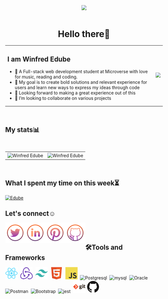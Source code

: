 <div id="header" align="center">
  <img src="https://media.giphy.com/media/J5SZEif3JXj4FFn9CT/giphy.gif" width="130"/>
</div>
<div align="left">
  <img src="https://komarev.com/ghpvc/?username=edubew&style=flat-square&color=blue" alt=""/>
</div>
<h1 id= "greeting" align="center">Hello there🤗</h1>

<table>
  <tr>
    <td>
      <h2>I am Winfred Edube</h2>
      <ul>
        <li>🌻 A Full-stack web development student at Microverse with love for music, reading and coding. </li>
        <li>🌻 My goal is to create bold solutions and relevant experience for users and learn new ways to express my ideas through code</li>
        <li>🌻 Looking forward to making a great experience out of this</li>
        <li>👯 I’m looking to collaborate on various projects</li>
      </ul>
    </td>
    <td>
      <img src="https://media.giphy.com/media/L1R1tvI9svkIWwpVYr/giphy.gif" width="450"/>
    </td>
  </tr>
  </table>
  </br>
  <h2>My stats📊</h2>
<table>
  <tr padding="5">
    <td>
       <img align="center" src="https://github-readme-stats-eight-theta.vercel.app/api?username=edubew&show_icons=true&theme=radical" alt="Winfred Edube" width="500"/>
    </td>
    <td>
      <img align="center" src="https://github-readme-stats.vercel.app/api/top-langs/?username=edubew&show_icons=true&theme=radical&layout=compact" alt="Winfred Edube" width="410"/>
    </td>
  </tr>
</p><br>
</table>
</br>

## What I spent my time on this week⏳
[![Edube](https://github-readme-stats.vercel.app/api/wakatime?username=edubew&theme=radical)](https://github.com/anuraghazra/github-readme-stats)
 
 ## Let's connect☺
  <div align="right">
      <a href="https://twitter.com/edube_winne">
  <img align="left" alt="Twitter" src="https://raw.githubusercontent.com/edubew/edubew/main/twitter-icon.png" />
 </a>
 <a href="https://www.linkedin.com/in/winfred-edube-9820a422a/">
  <img align="left" alt="LinkedIn"  src="https://raw.githubusercontent.com/edubew/edubew/main/linkedin-icon.png" />
 </a>
 <a href="#">
  <img align="left" alt="Pinterest" src="https://raw.githubusercontent.com/edubew/edubew/main/pinterest-icon.png" />
   </a>
   <a href="https://github.com/edubew">
  <img align="left" alt="Github" src="https://raw.githubusercontent.com/edubew/edubew/main/github-icon.png" />
   </a>
</div>
</br></br>

<h2 align"left">🛠️Tools and Frameworks</h2> 
<div>
  <img src="https://github.com/devicons/devicon/blob/master/icons/react/react-original.svg" title="React" alt="React" width="40" height="40"/>&nbsp;
  <img src="https://github.com/devicons/devicon/blob/master/icons/redux/redux-original.svg" title="Redux" alt="Redux " width="40" height="40"/>&nbsp;
  <img src="https://github.com/devicons/devicon/blob/master/icons/tailwindcss/tailwindcss-plain.svg" title="Tailwindcss" alt="Tailwindcss" width="40" height="40"/>&nbsp;
<!--   <img src="https://github.com/devicons/devicon/blob/master/icons/ruby/ruby-plain.svg" title="Ruby" alt="Ruby" width="40" height="40"/>&nbsp;
  <img src="https://github.com/devicons/devicon/blob/master/icons/rails/rails-plain.svg" title="Rails" alt="Rails" width="40" height="40"/>&nbsp; -->
  <img src="https://github.com/devicons/devicon/blob/master/icons/html5/html5-original.svg" title="HTML5" alt="HTML" width="40" height="40"/>&nbsp;
  <img src="https://github.com/devicons/devicon/blob/master/icons/javascript/javascript-original.svg" title="JavaScript" alt="JavaScript" width="40" height="40"/>&nbsp;
    <img src="https://github.com/get-icon/geticon/raw/master/icons/postgresql.svg" title="Postgresql" alt="Postgresql" width="40" height="40"/>&nbsp;
    <img src="https://github.com/get-icon/geticon/raw/master/icons/mysql.svg" title="mysql" alt="mysql" width="40" height="40"/>&nbsp;
    <img src="https://user-images.githubusercontent.com/25181517/117208736-bdedc080-adf5-11eb-912f-61c7d43705f6.png" title="Oracle" alt="Oracle" width="40" height="40"/>&nbsp;
   <img src="https://user-images.githubusercontent.com/25181517/121302453-01a67f00-c8fa-11eb-8c86-2ee00734c9a8.png" title="Postman" alt="Postman" width="40" height="40"/>&nbsp;
    <img src="https://user-images.githubusercontent.com/25181517/121402101-c89df700-c959-11eb-8b4a-bbadf9e84b30.png" title="Bootstrap" alt="Bootstrap" width="40" height="40"/>&nbsp;
    <img src="https://github.com/get-icon/geticon/raw/master/icons/jest.svg" title="jest" alt="jest" width="40" height="40"/>&nbsp;
  <img src="https://github.com/devicons/devicon/blob/master/icons/git/git-original-wordmark.svg" title="Git" **alt="Git" width="40" height="40"/>
  <img src="https://github.com/devicons/devicon/blob/master/icons/github/github-original.svg" title="Github" alt="Github" width="40" height="40"/>&nbsp;
</div>


